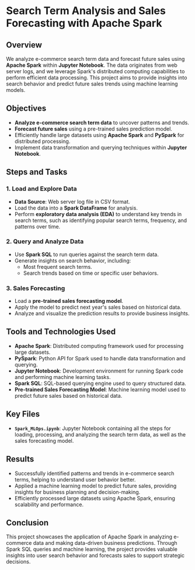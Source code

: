 # Search Term Analysis and Sales Forecasting with Apache Spark

## Overview
We analyze e-commerce search term data and forecast future sales using **Apache Spark** within **Jupyter Notebook**. The data originates from web server logs, and we leverage Spark's distributed computing capabilities to perform efficient data processing. This project aims to provide insights into search behavior and predict future sales trends using machine learning models.

## Objectives
- **Analyze e-commerce search term data** to uncover patterns and trends.
- **Forecast future sales** using a pre-trained sales prediction model.
- Efficiently handle large datasets using **Apache Spark** and **PySpark** for distributed processing.
- Implement data transformation and querying techniques within **Jupyter Notebook**.

## Steps and Tasks

### 1. Load and Explore Data
- **Data Source**: Web server log file in CSV format.
- Load the data into a **Spark DataFrame** for analysis.
- Perform **exploratory data analysis (EDA)** to understand key trends in search terms, such as identifying popular search terms, frequency, and patterns over time.

### 2. Query and Analyze Data
- Use **Spark SQL** to run queries against the search term data.
- Generate insights on search behavior, including:
  - Most frequent search terms.
  - Search trends based on time or specific user behaviors.

### 3. Sales Forecasting
- Load a **pre-trained sales forecasting model**.
- Apply the model to predict next year's sales based on historical data.
- Analyze and visualize the prediction results to provide business insights.

## Tools and Technologies Used
- **Apache Spark**: Distributed computing framework used for processing large datasets.
- **PySpark**: Python API for Spark used to handle data transformation and querying.
- **Jupyter Notebook**: Development environment for running Spark code and performing machine learning tasks.
- **Spark SQL**: SQL-based querying engine used to query structured data.
- **Pre-trained Sales Forecasting Model**: Machine learning model used to predict future sales based on historical data.

## Key Files
- **`Spark_MLOps.ipynb`**: Jupyter Notebook containing all the steps for loading, processing, and analyzing the search term data, as well as the sales forecasting model.

## Results
- Successfully identified patterns and trends in e-commerce search terms, helping to understand user behavior better.
- Applied a machine learning model to predict future sales, providing insights for business planning and decision-making.
- Efficiently processed large datasets using Apache Spark, ensuring scalability and performance.

## Conclusion
This project showcases the application of Apache Spark in analyzing e-commerce data and making data-driven business predictions. Through Spark SQL queries and machine learning, the project provides valuable insights into user search behavior and forecasts sales to support strategic decisions.
